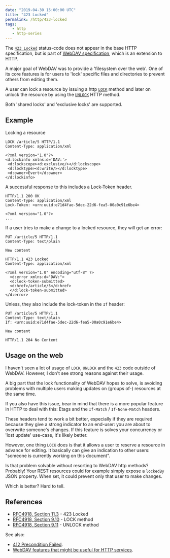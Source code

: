 ```yaml
---
date: "2019-04-30 15:00:00 UTC"
title: "423 Locked"
permalink: /http/423-locked
tags:
   - http
   - http-series
---
```


The [`423 Locked`][1] status-code does not appear in the base
HTTP specification, but is part of [WebDAV specification][4], which is an
extension to HTTP.

A major goal of WebDAV was to provide a 'filesystem over the web'. One of its
core features is for users to 'lock' specific files and directories to prevent
others from editing them.

A user can lock a resource by issuing a http [`LOCK`][2] method and later on
unlock the resource by using the [`UNLOCK`][3] HTTP method.

Both 'shared locks' and 'exclusive locks' are supported.

Example
-------

Locking a resource

```http
LOCK /article/5 HTTP/1.1
Content-Type: application/xml

<?xml version="1.0"?>
<d:lockinfo xmlns:d='DAV:'>
 <d:lockscope><d:exclusive/></d:lockscope>
 <d:locktype><d:write/></d:locktype>
 <d:owner>Evert</d:owner>
</d:lockinfo>
```

A successful response to this includes a Lock-Token header.

```http
HTTP/1.1 200 OK
Content-Type: application/xml
Lock-Token: <urn:uuid:e71d4fae-5dec-22d6-fea5-00a0c91e6be4>

<?xml version="1.0"?>
...
```

If a user tries to make a change to a locked resource, they will get an error:

```http
PUT /article/5 HTTP/1.1
Content-Type: text/plain

New content
```

```http
HTTP/1.1 423 Locked
Content-Type: application/xml

<?xml version="1.0" encoding="utf-8" ?>
  <d:error xmlns:d="DAV:">
  <d:lock-token-submitted>
  <d:href>/article/5</d:href>
  </d:lock-token-submitted>
</d:error>
```

Unless, they also include the lock-token in the `If` header:

```http
PUT /article/5 HTTP/1.1
Content-Type: text/plain
If: <urn:uuid:e71d4fae-5dec-22d6-fea5-00a0c91e6be4>

New content
```

```http
HTTP/1.1 204 No Content
```

Usage on the web
----------------

I haven't seen a lot of usage of `LOCK`, `UNLOCK` and the `423` code outside
of WebDAV. However, I don't see strong reasons against their usage.

A big part that the lock functionality
of WebDAV hopes to solve, is avoiding problems with multiple users making
updates on (groups of-) resources at the same time.

If you also have this issue, bear in mind that there is a more popular feature
in HTTP to deal with this: Etags and the `If-Match` / `If-None-Match` headers.

These headers tend to work a bit better, especially if they are required
because they give a strong indicator to an end-user: you are about to overwrite
someone's changes. If this feature is solves your concurrency or 'lost update'
use-case, it's likely better.

However, one thing `LOCK` does is that it allows a user to reserve a resource
in advance for editing. It basically can give an indication to other users:
"someone is currently working on this document".

Is that problem solvable without resorting to WebDAV http methods? Probably!
Your REST resources could for example simply expose a `lockedBy` JSON property.
When set, it could prevent only that user to make changes.

Which is better? Hard to tell.

References
----------

* [RFC4918, Section 11.3][1] - 423 Locked
* [RFC4918, Section 9.10][2] - LOCK method
* [RFC4918, Section 9.11][3] - UNLOCK method

See also:

* [412 Precondition Failed][5].
* [WebDAV features that might be useful for HTTP services][6].

[1]: https://tools.ietf.org/html/rfc4918#section-11.3 "423 Locked"
[2]: https://tools.ietf.org/html/rfc4918#section-9.10 "LOCK method"
[3]: https://tools.ietf.org/html/rfc4918#section-9.11 "UNLOCK method"
[4]: https://tools.ietf.org/html/rfc4918 "WebDAV specification" 
[5]: /http/412-precondition-failed
[6]: /webdav-features-for-http/
